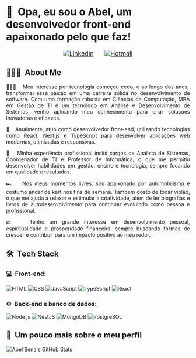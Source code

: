 <h1>👋 &nbsp;Opa, eu sou o Abel, um desenvolvedor front-end apaixonado pelo que faz!</h1>

<p align="center" style="display: flex; justify-content: center; gap: 30px; align-items: center;">
  <a href="https://www.linkedin.com/in/abel-sena">
    <img src="https://img.shields.io/badge/-Abel%20Sena%20-0077B5?style=flat-square&logo=Linkedin&logoColor=white&labelColor=0077B5&label=LinkedIn" alt="LinkedIn" style="font-size: 1.2em;">
  </a>
  <a href="mailto:abelsena1@hotmail.com">
    <img src="https://img.shields.io/badge/-abelsena1@hotmail.com-34A853?style=flat-square&logo=microsoft&logoColor=white&labelColor=34A853&label=Email" alt="Hotmail" style="font-size: 1.2em;">
  </a>
</p>



<h2> 👨🏻‍💻 &nbsp;About Me </h2>

<p align="justify">👨🏻‍💻 &nbsp; Meu interesse por tecnologia começou cedo, e ao longo dos anos, transformei essa paixão em uma carreira sólida no desenvolvimento de software.  
  Com uma formação robusta em Ciências da Computação, MBA em Gestão de TI e um tecnólogo em Análise e Desenvolvimento de Sistemas, venho aplicando meu conhecimento para criar soluções inovadoras e eficazes.</p>

<p align="justify">💚 &nbsp; Atualmente, atuo como desenvolvedor front-end, utilizando tecnologias como React, Next.js e TypeScript para desenvolver aplicações web modernas, otimizadas e responsivas.</p>

<p align="justify">🚀 &nbsp; Minha experiência profissional inclui cargos de Analista de Sistemas, Coordenador de TI e Professor de Informática, o que me permitiu desenvolver habilidades em gestão, ensino e tecnologia, sempre focando em qualidade e resultados.</p>

<p align="justify">🏎 &nbsp; Nos meus momentos livres, sou apaixonado por automobilismo e costumo andar de kart nos fins de semana.  
  Também gosto de tocar violão, o que me ajuda a relaxar e estimular a criatividade, além de ler biografias e livros de autodesenvolvimento para continuar evoluindo como pessoa e profissional.</p>

<p align="justify">💵 &nbsp; Tenho um grande interesse em desenvolvimento pessoal, espiritualidade e prosperidade financeira, sempre buscando formas de crescer e contribuir para um impacto positivo ao meu redor.</p>


<h2> 🛠 &nbsp;Tech Stack</h2>
<h3>💻 &nbsp;Front-end:</h3>

![HTML](https://img.shields.io/badge/-HTML-333333?style=flat&logo=HTML5)
![CSS](https://img.shields.io/badge/-CSS-333333?style=flat&logo=CSS3&logoColor=1572B6)
![JavaScript](https://img.shields.io/badge/-JavaScript-333333?style=flat&logo=javascript)
![TypeScript](https://img.shields.io/badge/-TypeScript-333333?style=flat&logo=typescript&logoColor=2D79C7)
![React](https://img.shields.io/badge/-React-333333?style=flat&logo=react)

<h3>⚙️ &nbsp;Back-end e banco de dados:</h3>

![Node.js](https://img.shields.io/badge/-Node.js-333333?style=flat&logo=node.js)
![NestJS](https://img.shields.io/badge/-NestJS-333333?style=flat&logo=nestjs&logoColor=E535AB)
![MongoDB](https://img.shields.io/badge/-MongoDB-333333?style=flat&logo=mongodb)
![PostgreSQL](https://img.shields.io/badge/-PostgreSQL-333333?style=flat&logo=postgresql)

<h2>🚀 &nbsp;Um pouco mais sobre o meu perfil</h2>

![Abel Sena's GitHub Stats](https://github-readme-stats.vercel.app/api?username=SenaBel&show_icons=true&theme=dracula)
